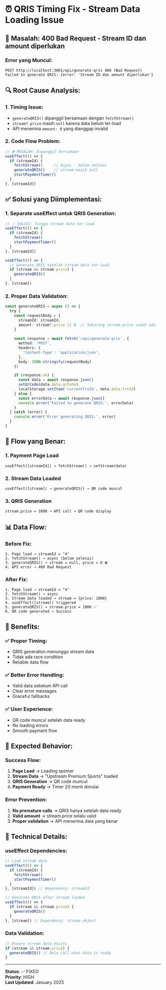 # ⏰ QRIS Timing Fix - Stream Data Loading Issue

## 🚨 **Masalah: 400 Bad Request - Stream ID dan amount diperlukan**

### **Error yang Muncul:**
```
POST http://localhost:3001/api/generate-qris 400 (Bad Request)
Failed to generate QRIS: {error: 'Stream ID dan amount diperlukan'}
```

## 🔍 **Root Cause Analysis:**

### **1. Timing Issue:**
- `generateQRIS()` dipanggil bersamaan dengan `fetchStream()`
- `stream?.price` masih `null` karena data belum ter-load
- API menerima `amount: 0` yang dianggap invalid

### **2. Code Flow Problem:**
```typescript
// ❌ MASALAH: Dipanggil bersamaan
useEffect(() => {
  if (streamId) {
    fetchStream()     // Async - belum selesai
    generateQRIS()    // stream masih null
    startPaymentTimer()
  }
}, [streamId])
```

## ✅ **Solusi yang Diimplementasi:**

### **1. Separate useEffect untuk QRIS Generation:**
```typescript
// ✅ SOLUSI: Tunggu stream data ter-load
useEffect(() => {
  if (streamId) {
    fetchStream()
    startPaymentTimer()
  }
}, [streamId])

useEffect(() => {
  // Generate QRIS setelah stream data ter-load
  if (stream && stream.price) {
    generateQRIS()
  }
}, [stream])
```

### **2. Proper Data Validation:**
```typescript
const generateQRIS = async () => {
  try {
    const requestBody = {
      streamId: streamId,
      amount: stream?.price || 0  // Sekarang stream.price sudah ada
    }
    
    const response = await fetch('/api/generate-qris', {
      method: 'POST',
      headers: {
        'Content-Type': 'application/json',
      },
      body: JSON.stringify(requestBody)
    })

    if (response.ok) {
      const data = await response.json()
      setQrCode(data.data.qrCode)
      localStorage.setItem('currentTrxId', data.data.trxId)
    } else {
      const errorData = await response.json()
      console.error('Failed to generate QRIS:', errorData)
    }
  } catch (error) {
    console.error('Error generating QRIS:', error)
  }
}
```

## 🔄 **Flow yang Benar:**

### **1. Payment Page Load**
```
useEffect([streamId]) → fetchStream() → setStream(data)
```

### **2. Stream Data Loaded**
```
useEffect([stream]) → generateQRIS() → QR code muncul
```

### **3. QRIS Generation**
```
stream.price = 1000 → API call → QR code display
```

## 📊 **Data Flow:**

### **Before Fix:**
```
1. Page load → streamId = "4"
2. fetchStream() → async (belum selesai)
3. generateQRIS() → stream = null, price = 0 ❌
4. API error → 400 Bad Request
```

### **After Fix:**
```
1. Page load → streamId = "4"
2. fetchStream() → async
3. Stream data loaded → stream = {price: 1000}
4. useEffect([stream]) triggered
5. generateQRIS() → stream.price = 1000 ✅
6. QR code generated → Success
```

## 🎯 **Benefits:**

### **✅ Proper Timing:**
- QRIS generation menunggu stream data
- Tidak ada race condition
- Reliable data flow

### **✅ Better Error Handling:**
- Valid data sebelum API call
- Clear error messages
- Graceful fallbacks

### **✅ User Experience:**
- QR code muncul setelah data ready
- No loading errors
- Smooth payment flow

## 🚀 **Expected Behavior:**

### **Success Flow:**
1. **Page Load** → Loading spinner
2. **Stream Data** → "Upstream Premium Sports" loaded
3. **QRIS Generation** → QR code muncul
4. **Payment Ready** → Timer 20 menit dimulai

### **Error Prevention:**
1. **No premature calls** → QRIS hanya setelah data ready
2. **Valid amount** → stream.price selalu valid
3. **Proper validation** → API menerima data yang benar

## 🔧 **Technical Details:**

### **useEffect Dependencies:**
```typescript
// Load stream data
useEffect(() => {
  if (streamId) {
    fetchStream()
    startPaymentTimer()
  }
}, [streamId]) // Dependency: streamId

// Generate QRIS after stream loaded
useEffect(() => {
  if (stream && stream.price) {
    generateQRIS()
  }
}, [stream]) // Dependency: stream object
```

### **Data Validation:**
```typescript
// Ensure stream data exists
if (stream && stream.price) {
  generateQRIS() // Only call when data is ready
}
```

---

**Status**: ✅ FIXED  
**Priority**: HIGH  
**Last Updated**: January 2025
